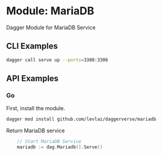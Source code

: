 # Module: MariaDB 

Dagger Module for MariaDB Service

## CLI Examples

```sh
dagger call serve up --ports=3308:3306
```

## API Examples 

### Go 

First, install the module. 

```sh
dagger mod install github.com/levlaz/daggerverse/mariadb
```

Return MariaDB service
```go
	// Start MariaDB Service
	mariadb := dag.Mariadb().Serve()
```